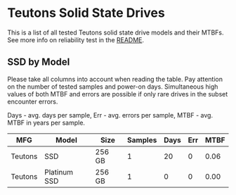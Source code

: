 Teutons Solid State Drives
==========================

This is a list of all tested Teutons solid state drive models and their MTBFs. See
more info on reliability test in the [README](https://github.com/linuxhw/SMART).

SSD by Model
------------

Please take all columns into account when reading the table. Pay attention on the
number of tested samples and power-on days. Simultaneous high values of both MTBF
and errors are possible if only rare drives in the subset encounter errors.

Days - avg. days per sample,
Err  - avg. errors per sample,
MTBF - avg. MTBF in years per sample.

| MFG       | Model              | Size   | Samples | Days  | Err   | MTBF |
|-----------|--------------------|--------|---------|-------|-------|------|
| Teutons   | SSD                | 256 GB | 1       | 20    | 0     | 0.06   |
| Teutons   | Platinum SSD       | 256 GB | 1       | 0     | 0     | 0.00   |

